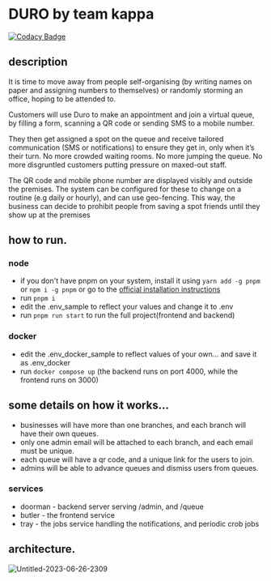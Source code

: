 # DURO by team kappa

[![Codacy Badge](https://app.codacy.com/project/badge/Grade/57e3873561594453a85d0a2a015949e4)](https://app.codacy.com/gh/PipelineV2/duro-kappa/dashboard?utm_source=gh&utm_medium=referral&utm_content=&utm_campaign=Badge_grade)

## description
It is time to move away from people self-organising (by writing names on paper and assigning numbers to themselves) or randomly storming an office, hoping to be attended to.

Customers will use Duro to make an appointment and join a virtual queue, by filling a form, scanning a QR code or sending SMS to a mobile number. 

They then get assigned a spot on the queue and receive tailored communication (SMS or notifications) to ensure they get in, only when it’s their turn. No more crowded waiting rooms. No more jumping the queue. No more disgruntled customers putting pressure on maxed-out staff.

The QR code and mobile phone number are displayed visibly and outside the premises. The system can be configured for these to change on a routine (e.g daily or hourly), and can use geo-fencing. This way, the business can decide to prohibit people from saving a spot friends until they show up at the premises

## how to run.
### node
- if you don't have pnpm on your system, install it using ```yarn add -g pnpm``` or  ```npm i -g pnpm``` or go to the [official installation instructions](https://pnpm.io/installation)
- run ```pnpm i```
- edit the .env_sample to reflect your values and change it to .env
- run ```pnpm run start``` to run the full project(frontend and backend)

### docker
- edit the .env_docker_sample to reflect values of your own... and save it as .env_docker
- run ```docker compose up```
(the backend runs on port 4000, while the frontend runs on 3000)


## some details on how it works...
- businesses will have more than one branches, and each branch will have their own queues.
- only one admin email will be attached to each branch, and each email must be unique.
- each queue will have a qr code, and a unique link for the users to join.
- admins will be able to advance queues and dismiss users from queues.

### services
- doorman - backend server serving /admin, and /queue
- butler - the frontend service
- tray - the jobs service handling the notifications, and periodic crob jobs


## architecture.
![Untitled-2023-06-26-2309](https://github.com/Bamii/duro-kappa/assets/16966438/b03a81ca-02c7-42a1-ba8a-9923729f5cef)

